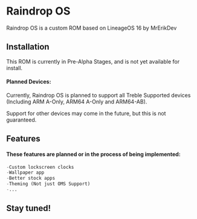 # Raindrop OS

Raindrop OS is a custom ROM based on LineageOS 16 by MrErikDev

## Installation

This ROM is currently in Pre-Alpha Stages, and is not yet available for install.

#### Planned Devices:
Currently, Raindrop OS is planned to support all Treble Supported devices (Including ARM A-Only, ARM64 A-Only and ARM64-AB).

Support for other devices may come in the future, but this is not guaranteed.

## Features
#### These features are planned or in the process of being implemented:

```python
-Custom lockscreen clocks
-Wallpaper app
-Better stock apps
-Theming (Not just OMS Support)
-...
```

## Stay tuned!
